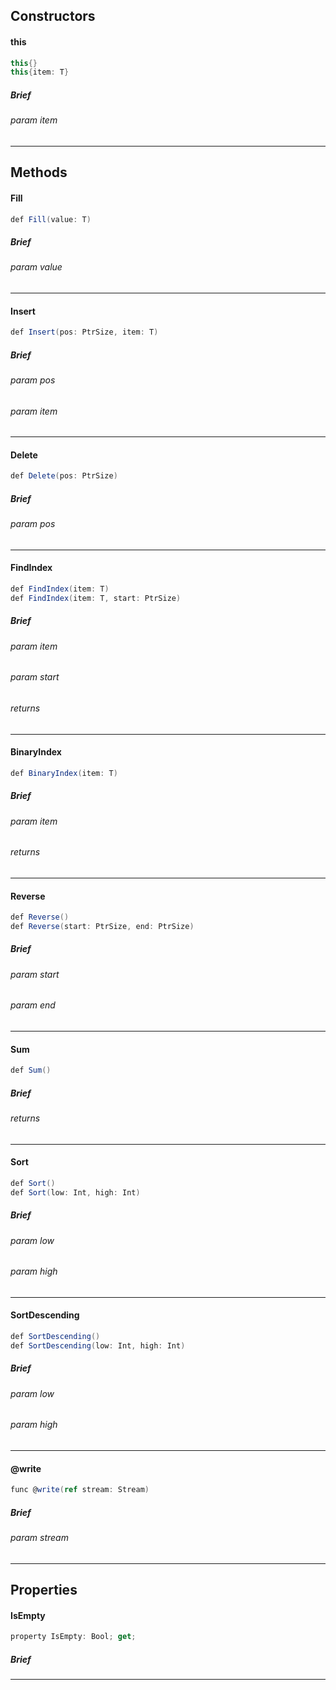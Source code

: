 Constructors
---

#### this

```C#
this{}
this{item: T}
```

##### Brief

###### param item

***

Methods
---

#### Fill

```C#
def Fill(value: T)
```

##### Brief

###### param value

***

#### Insert

```C#
def Insert(pos: PtrSize, item: T)
```

##### Brief

###### param pos

###### param item

***

#### Delete

```C#
def Delete(pos: PtrSize)
```

##### Brief

###### param pos

***

#### FindIndex

```C#
def FindIndex(item: T)
def FindIndex(item: T, start: PtrSize)
```

##### Brief

###### param item

###### param start

###### returns

***

#### BinaryIndex

```C#
def BinaryIndex(item: T)
```

##### Brief

###### param item

###### returns

***

#### Reverse

```C#
def Reverse()
def Reverse(start: PtrSize, end: PtrSize)
```

##### Brief

###### param start

###### param end

***

#### Sum

```C#
def Sum()
```

##### Brief

###### returns

***

#### Sort

```C#
def Sort()
def Sort(low: Int, high: Int)
```

##### Brief

###### param low

###### param high

***

#### SortDescending

```C#
def SortDescending()
def SortDescending(low: Int, high: Int)
```

##### Brief

###### param low

###### param high

***

#### @write

```C#
func @write(ref stream: Stream)
```

##### Brief

###### param stream

***

Properties
---

#### IsEmpty

```C#
property IsEmpty: Bool; get;
```

##### Brief

***

[Int]: sys.core.lang.Int.api2.md "sys.core.lang.Int"
[Value]: . "Value"
